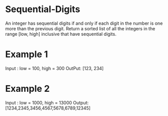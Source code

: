 # Sequential-Digits
An integer has sequential digits if and only if each digit in the number is one more than the previous digit. Return a sorted list of all the integers in the range [low, high] inclusive that have sequential digits.

# Example 1
Input : low = 100, high = 300
OutPut: [123, 234]

# Example 2
Input : low = 1000, high = 13000
Output: [1234,2345,3456,4567,5678,6789,12345]
